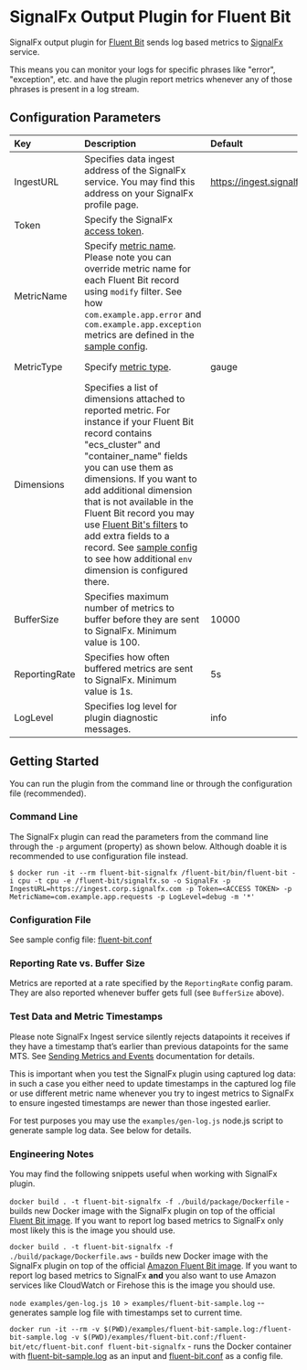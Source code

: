 # SignalFx Output Plugin for Fluent Bit

SignalFx output plugin for [Fluent Bit](https://docs.fluentbit.io) sends log based metrics to [SignalFx](https://www.SignalFx.com) service.

This means you can monitor your logs for specific phrases like "error", "exception", etc. and have the plugin report metrics whenever any of those phrases is present in a log stream.

## Configuration Parameters

| Key | Description | Default | Example |
| :--- | :--- | :--- | :--- |
| IngestURL | Specifies data ingest address of the SignalFx service. You may find this address on your SignalFx profile page. | https://ingest.signalfx.com | https://ingest.eu0.signalfx.com |
| Token | Specify the SignalFx [access token](https://docs.signalfx.com/en/latest/admin-guide/tokens.html#working-with-access-tokens). | | abcdefgh12345678 |
| MetricName | Specify [metric name](https://docs.signalfx.com/en/latest/reference/glossary/glossary.html#term-metric). Please note you can override metric name for each Fluent Bit record using `modify` filter. See how `com.example.app.error` and `com.example.app.exception` metrics are defined in the [sample config](examples/fluent-bit.conf). |   | com.example.app.requests |
| MetricType | Specify [metric type](https://docs.signalfx.com/en/latest/metrics-metadata/metric-types.html#metric-types). | gauge | gauge, counter or cumulative counter |
| Dimensions | Specifies a list of dimensions attached to reported metric. For instance if your Fluent Bit record contains "ecs_cluster" and "container_name" fields you can use them as dimensions. If you want to add additional dimension that is not available in the Fluent Bit record you may use [Fluent Bit's filters](https://docs.fluentbit.io/manual/filter) to add extra fields to a record. See [sample config](examples/fluent-bit.conf) to see how additional `env` dimension is configured there. | | ecs_cluster, container_name, realm |
| BufferSize | Specifies maximum number of metrics to buffer before they are sent to SignalFx. Minimum value is 100. | 10000 | any value >= 100 |
| ReportingRate | Specifies how often buffered metrics are sent to SignalFx. Minimum value is 1s. | 5s | 1s, 5s, 3m, etc. |
| LogLevel | Specifies log level for plugin diagnostic messages. | info | debug, info, warning, error |

## Getting Started

You can run the plugin from the command line or through the configuration file (recommended).

### Command Line

The SignalFx plugin can read the parameters from the command line through the `-p` argument \(property\) as shown below. Although doable it is recommended to use configuration file instead.

`$ docker run -it --rm fluent-bit-signalfx /fluent-bit/bin/fluent-bit -i cpu -t cpu -e /fluent-bit/signalfx.so -o SignalFx -p IngestURL=https://ingest.corp.signalfx.com -p Token=<ACCESS TOKEN> -p MetricName=com.example.app.requests -p LogLevel=debug -m '*'`

### Configuration File

See sample config file: [fluent-bit.conf](examples/fluent-bit.conf) 

### Reporting Rate vs. Buffer Size 

Metrics are reported at a rate specified by the `ReportingRate` config param. They are also reported whenever buffer gets full (see `BufferSize` above).

### Test Data and Metric Timestamps

Please note SignalFx Ingest service silently rejects datapoints it receives if they have a timestamp that’s earlier than previous datapoints for the same MTS. See [Sending Metrics and Events](https://developers.signalfx.com/metrics/data_ingest_overview.html) documentation for details.

This is important when you test the SignalFx plugin using captured log data: in such a case you either need to update timestamps in the captured log file or use different metric name whenever you try to ingest metrics to SignalFx to ensure ingested timestamps are newer than those ingested earlier.

For test purposes you may use the `examples/gen-log.js` node.js script to generate sample log data. See below for details.

### Engineering Notes

You may find the following snippets useful when working with SignalFx plugin.

`docker build . -t fluent-bit-signalfx -f ./build/package/Dockerfile` - builds new Docker image with the SignalFx plugin on top of the official [Fluent Bit image](https://hub.docker.com/r/fluent/fluent-bit/tags). If you want to report log based metrics to SignalFx only most likely this is the image you should use.

`docker build . -t fluent-bit-signalfx -f ./build/package/Dockerfile.aws` - builds new Docker image with the SignalFx plugin on top of the official [Amazon Fluent Bit image](https://hub.docker.com/r/fluent/fluent-bit/tags). If you want to report log based metrics to SignalFx **and** you also want to use Amazon services like CloudWatch or Firehose this is the image you should use.

`node examples/gen-log.js 10 > examples/fluent-bit-sample.log` -- generates sample log file with timestamps set to current time.

`docker run -it --rm -v $(PWD)/examples/fluent-bit-sample.log:/fluent-bit-sample.log -v $(PWD)/examples/fluent-bit.conf:/fluent-bit/etc/fluent-bit.conf fluent-bit-signalfx` - runs the Docker container with [fluent-bit-sample.log](examples/fluent-bit-sample.log) as an input and [fluent-bit.conf](examples/fluent-bit.conf) as a config file.
